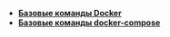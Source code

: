 - [**Базовые команды Docker**](https://github.com/python-dev-blog/docker-demo)
- [**Базовые команды docker-compose**](https://github.com/python-dev-blog/docker-compose-demo)